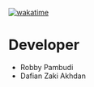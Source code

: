 [![wakatime](https://wakatime.com/badge/github/robbypambudi/java-amongus-strongman-game.svg)](https://wakatime.com/badge/github/robbypambudi/java-amongus-strongman-game)

# Developer

- Robby Pambudi
- Dafian Zaki Akhdan
